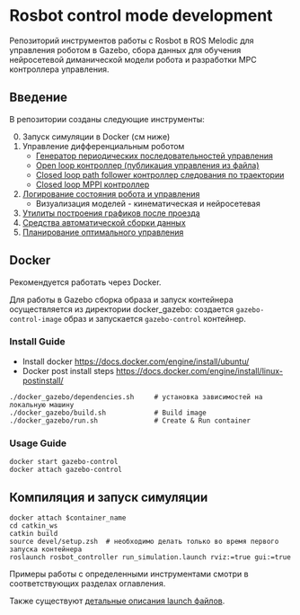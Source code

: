 # Rosbot control mode development 

Репозиторий инструментов работы с Rosbot в ROS Melodic для управления роботом в Gazebo, сбора данных для обучения нейросетевой диманической модели робота и разработки MPC контроллера управления. 

## Введение

В репозитории созданы следующие инструменты:

0. Запуск симуляции в Docker (см ниже)
1. Управление дифференциальным роботом
	* [Генератор периодических последовательноcтей управления](/docs/control_gen.md)
	* [Open loop контроллер (публикация управления из файла)](/docs/open_loop.md) 
	* [Closed loop path follower контроллер следования по траектории](/docs/path_follower.md)
	* [Closed loop MPPI контроллер](/docs/mppi.md)
2. [Логирование состояния робота и управления](/docs/logger.md)
	* Визуализация моделей - кинематическая и нейросетевая 
3. [Утилиты построения графиков после проезда](/docs/create_graphs.md)
4. [Средства автоматической сборки данных](/docs/data_collect.md) 
6. [Планирование оптимального управления](/docs/offline_planner.md)

## Docker 

Рекомендуется работать через Docker. 

Для работы в Gazebo сборка образа и запуск контейнера осуществляется из директории docker_gazebo: создается `gazebo-control-image` образ и запускается `gazebo-control` контейнер. 


### Install Guide
- Install docker  https://docs.docker.com/engine/install/ubuntu/
- Docker post install steps https://docs.docker.com/engine/install/linux-postinstall/
```
./docker_gazebo/dependencies.sh		# установка зависимостей на локальную машину
./docker_gazebo/build.sh			# Build image 
./docker_gazebo/run.sh				# Create & Run container
```

### Usage Guide
```
docker start gazebo-control 		 
docker attach gazebo-control   		 
```

## Компиляция и запуск симуляции

```
docker attach $container_name
cd catkin_ws
catkin build
source devel/setup.zsh  # необходимо делать только во время первого запуска контейнера
roslaunch rosbot_controller run_simulation.launch rviz:=true gui:=true
```

Примеры работы с определенными инструментами смотри в соответствующих разделах оглавления.

Также существуют [детальные описания launch файлов](/docs/launch_files.md). 









